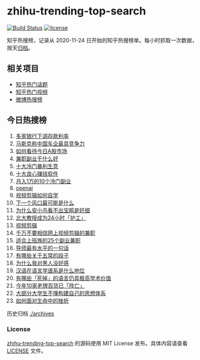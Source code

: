 # zhihu-trending-top-search

[![Build Status](https://github.com/justjavac/zhihu-trending-top-search/workflows/ci/badge.svg?branch=main)](https://github.com/justjavac/zhihu-trending-top-search/actions)
[![license](https://img.shields.io/github/license/justjavac/zhihu-trending-top-search)](https://github.com/justjavac/zhihu-trending-top-search/blob/main/LICENSE)

知乎热搜榜，记录从 2020-11-24 日开始的知乎热搜榜单。每小时抓取一次数据，按天[归档](./archives)。

## 相关项目

- [知乎热门话题](https://github.com/justjavac/zhihu-trending-hot-questions)
- [知乎热门视频](https://github.com/justjavac/zhihu-trending-hot-video)
- [微博热搜榜](https://github.com/justjavac/weibo-trending-hot-search)

## 今日热搜榜

<!-- BEGIN -->
<!-- 最后更新时间 Wed Apr 10 2024 16:15:05 GMT+0800 (China Standard Time) -->

1. [多家银行下调存款利率](https://www.zhihu.com/search?q=%E5%A4%9A%E5%AE%B6%E9%93%B6%E8%A1%8C%E4%B8%8B%E8%B0%83%E5%AD%98%E6%AC%BE%E5%88%A9%E7%8E%87)
1. [马斯克称中国车企最具竞争力](https://www.zhihu.com/search?q=%E9%A9%AC%E6%96%AF%E5%85%8B%E7%A7%B0%E4%B8%AD%E5%9B%BD%E8%BD%A6%E4%BC%81%E6%9C%80%E5%85%B7%E7%AB%9E%E4%BA%89%E5%8A%9B)
1. [如何看待今日A股市场](https://www.zhihu.com/search?q=%E5%A6%82%E4%BD%95%E7%9C%8B%E5%BE%85%E4%BB%8A%E6%97%A5A%E8%82%A1%E5%B8%82%E5%9C%BA)
1. [兼职副业干什么好](https://www.zhihu.com/search?q=%E5%85%BC%E8%81%8C%E5%89%AF%E4%B8%9A%E5%B9%B2%E4%BB%80%E4%B9%88%E5%A5%BD)
1. [十大冷门暴利生意](https://www.zhihu.com/search?q=%E5%8D%81%E5%A4%A7%E5%86%B7%E9%97%A8%E6%9A%B4%E5%88%A9%E7%94%9F%E6%84%8F)
1. [十大良心赚钱软件](https://www.zhihu.com/search?q=%E5%8D%81%E5%A4%A7%E8%89%AF%E5%BF%83%E8%B5%9A%E9%92%B1%E8%BD%AF%E4%BB%B6)
1. [月入1万的10个冷门副业](https://www.zhihu.com/search?q=%E6%9C%88%E5%85%A51%E4%B8%87%E7%9A%8410%E4%B8%AA%E5%86%B7%E9%97%A8%E5%89%AF%E4%B8%9A)
1. [openai](https://www.zhihu.com/search?q=openai)
1. [视频剪辑如何自学](https://www.zhihu.com/search?q=%E8%A7%86%E9%A2%91%E5%89%AA%E8%BE%91%E5%A6%82%E4%BD%95%E8%87%AA%E5%AD%A6)
1. [下一个风口最可能是什么](https://www.zhihu.com/search?q=%E4%B8%8B%E4%B8%80%E4%B8%AA%E9%A3%8E%E5%8F%A3%E6%9C%80%E5%8F%AF%E8%83%BD%E6%98%AF%E4%BB%80%E4%B9%88)
1. [为什么安小鸟看不出宝鹃是奸细](https://www.zhihu.com/search?q=%E4%B8%BA%E4%BB%80%E4%B9%88%E5%AE%89%E5%B0%8F%E9%B8%9F%E7%9C%8B%E4%B8%8D%E5%87%BA%E5%AE%9D%E9%B9%83%E6%98%AF%E5%A5%B8%E7%BB%86)
1. [北大教授成为24小时「护工」](https://www.zhihu.com/search?q=%E5%8C%97%E5%A4%A7%E6%95%99%E6%8E%88%E6%88%90%E4%B8%BA24%E5%B0%8F%E6%97%B6%E3%80%8C%E6%8A%A4%E5%B7%A5%E3%80%8D)
1. [视频剪辑](https://www.zhihu.com/search?q=%E8%A7%86%E9%A2%91%E5%89%AA%E8%BE%91)
1. [千万不要相信网上视频剪辑的兼职](https://www.zhihu.com/search?q=%E5%8D%83%E4%B8%87%E4%B8%8D%E8%A6%81%E7%9B%B8%E4%BF%A1%E7%BD%91%E4%B8%8A%E8%A7%86%E9%A2%91%E5%89%AA%E8%BE%91%E7%9A%84%E5%85%BC%E8%81%8C)
1. [适合上班族的25个副业兼职](https://www.zhihu.com/search?q=%E9%80%82%E5%90%88%E4%B8%8A%E7%8F%AD%E6%97%8F%E7%9A%8425%E4%B8%AA%E5%89%AF%E4%B8%9A%E5%85%BC%E8%81%8C)
1. [导师最有水平的一句话](https://www.zhihu.com/search?q=%E5%AF%BC%E5%B8%88%E6%9C%80%E6%9C%89%E6%B0%B4%E5%B9%B3%E7%9A%84%E4%B8%80%E5%8F%A5%E8%AF%9D)
1. [有哪些关于五常的段子](https://www.zhihu.com/search?q=%E6%9C%89%E5%93%AA%E4%BA%9B%E5%85%B3%E4%BA%8E%E4%BA%94%E5%B8%B8%E7%9A%84%E6%AE%B5%E5%AD%90)
1. [为什么我对黑人没好感](https://www.zhihu.com/search?q=%E4%B8%BA%E4%BB%80%E4%B9%88%E6%88%91%E5%AF%B9%E9%BB%91%E4%BA%BA%E6%B2%A1%E5%A5%BD%E6%84%9F)
1. [汉语在语言学谱系是什么地位](https://www.zhihu.com/search?q=%E6%B1%89%E8%AF%AD%E5%9C%A8%E8%AF%AD%E8%A8%80%E5%AD%A6%E8%B0%B1%E7%B3%BB%E6%98%AF%E4%BB%80%E4%B9%88%E5%9C%B0%E4%BD%8D)
1. [有哪些「死掉」的语言仍具极高学术价值](https://www.zhihu.com/search?q=%E6%9C%89%E5%93%AA%E4%BA%9B%E3%80%8C%E6%AD%BB%E6%8E%89%E3%80%8D%E7%9A%84%E8%AF%AD%E8%A8%80%E4%BB%8D%E5%85%B7%E6%9E%81%E9%AB%98%E5%AD%A6%E6%9C%AF%E4%BB%B7%E5%80%BC)
1. [今年10家老牌百货已「阵亡」](https://www.zhihu.com/search?q=%E4%BB%8A%E5%B9%B410%E5%AE%B6%E8%80%81%E7%89%8C%E7%99%BE%E8%B4%A7%E5%B7%B2%E3%80%8C%E9%98%B5%E4%BA%A1%E3%80%8D)
1. [大部分大学生不懂构建自己的思想体系](https://www.zhihu.com/search?q=%E5%A4%A7%E9%83%A8%E5%88%86%E5%A4%A7%E5%AD%A6%E7%94%9F%E4%B8%8D%E6%87%82%E6%9E%84%E5%BB%BA%E8%87%AA%E5%B7%B1%E7%9A%84%E6%80%9D%E6%83%B3%E4%BD%93%E7%B3%BB)
1. [如何面对生命中的挫折](https://www.zhihu.com/search?q=%E5%A6%82%E4%BD%95%E9%9D%A2%E5%AF%B9%E7%94%9F%E5%91%BD%E4%B8%AD%E7%9A%84%E6%8C%AB%E6%8A%98)

<!-- END -->

历史归档 [./archives](./archives)

### License

[zhihu-trending-top-search](https://github.com/justjavac/zhihu-trending-top-search) 的源码使用 MIT License
发布。具体内容请查看 [LICENSE](./LICENSE) 文件。
